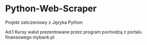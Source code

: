 # Python-Web-Scraper
 Projekt zaliczeniowy z Języka Python

Ad.1 Kursy walut prezentowane przez program pochodzą z portalu finansowego mybank.pl
